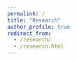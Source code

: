 ```yaml
---
permalink: /
title: "Research"
author_profile: true
redirect_from: 
  - /research/
  - /research.html
---
```

